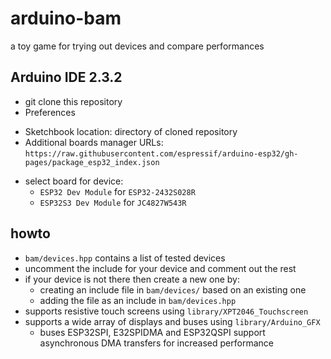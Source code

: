 <!--
| ESP32-2432S028R | JC4827W543R |
| --- | --- |
|<video width="240" height="320" src="https://github.com/calint/arduino-bam/assets/1920811/71fd5f8a-06ba-4bce-b2bf-39657d363bec"></video>|<video width="240" height="320" src="https://github.com/calint/arduino-bam/assets/1920811/32abe0e8-c77e-43c0-b267-07a052e54f4e"></video>|
-->
# arduino-bam

a toy game for trying out devices and compare performances

## Arduino IDE 2.3.2
* git clone this repository
* Preferences
 - Sketchbook location: directory of cloned repository
 - Additional boards manager URLs: `https://raw.githubusercontent.com/espressif/arduino-esp32/gh-pages/package_esp32_index.json`
* select board for device:
  - `ESP32 Dev Module` for `ESP32-2432S028R`
  - `ESP32S3 Dev Module` for `JC4827W543R`

## howto
* `bam/devices.hpp` contains a list of tested devices
* uncomment the include for your device and comment out the rest
* if your device is not there then create a new one by:
  - creating an include file in `bam/devices/` based on an existing one
  - adding the file as an include in `bam/devices.hpp`
* supports resistive touch screens using `library/XPT2046_Touchscreen`
* supports a wide array of displays and buses using `library/Arduino_GFX`
  - buses ESP32SPI, E32SPIDMA and ESP32QSPI support asynchronous DMA transfers for increased performance
